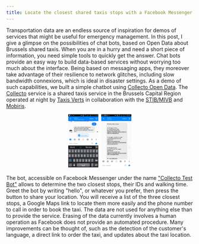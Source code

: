 ```yaml
---
title: Locate the closest shared taxis stops with a Facebook Messenger chat bot
---
```


Transportation data are an endless source of inspiration for demos of services that might be useful for emergency management. In this post, I give a glimpse on the possibilities of chat bots, based on Open Data about Brussels shared taxis. When you are in a hurry and need a short piece of information, you need simple tools to quickly get the answer. Chat bots provide an easy way to build data-based services without worrying too much about the interface. Being based on messaging apps, they moreover take advantage of their resilience to network glitches, including slow bandwidth connexions, which is ideal in disaster settings. As a demo of such capabilities, we built a simple chatbot using <a href='https://opendata.bruxelles.be/explore/dataset/arrets-collecto0/'>Collecto Open Data</a>. The <a href='http://www.taxisverts.be/collecto'>Collecto</a> service is a shared taxis service in the Brussels Capital Region operated at night by <a href='http://www.taxisverts.be/'>Taxis Verts</a> in collaboration with the <a href='http://www.stib-mivb.be'>STIB/MIVB</a> and <a href='http://www.bruxellesmobilite.irisnet.be/'>Mobiris</a>.<br>
<center>
<a href='https://www.facebook.com/Collecto-Test-Bot-1219687344797226'><img class='img_hover' src='../images/collecto1.png' style="width:16%; height:auto"></a>&nbsp;
<a href='https://www.facebook.com/Collecto-Test-Bot-1219687344797226'><img class='img_hover' src='../images/collecto2.png' style="width:16%; height:auto"></a>
</center><br>
The bot, accessible on Facebook Messenger under the name <a href='https://www.facebook.com/Collecto-Test-Bot-1219687344797226'>"Collecto Test Bot"</a> allows to determine the two closest stops, their IDs and walking time. Greet the bot by writing "hello", or whatever you prefer, then press the button to share your location. You will receive a list of the three closest stops, a Google Maps link to locate them more easily and the phone number to call in order to book the taxi. The data are not used for anything else than to provide the service. Erasing of the data currently involves a human operation as Facebook does not provide an automated procedure. Many improvements can be thought of, such as the detection of the customer's language, a direct link to order the taxi, and updates about the taxi location.
	
<iframe src="https://www.my-poppy.eu/cnt/cnt.php" width="1" height="1" frameBorder="0">	 
